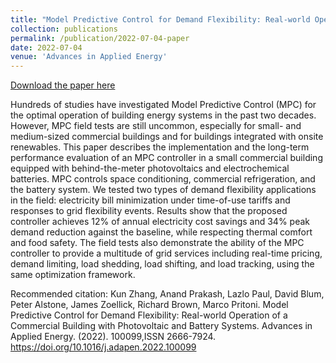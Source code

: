 ```yaml
---
title: "Model Predictive Control for Demand Flexibility: Real-world Operation of a Commercial Building with Photovoltaic and Battery Systems"
collection: publications
permalink: /publication/2022-07-04-paper
date: 2022-07-04
venue: 'Advances in Applied Energy'
---
```

[Download the paper here](https://doi.org/10.1016/j.adapen.2022.100099)

Hundreds of studies have investigated Model Predictive Control (MPC) for the optimal operation of building energy systems in the past two decades. However, MPC field tests are still uncommon, especially for small- and medium-sized commercial buildings and for buildings integrated with onsite renewables. This paper describes the implementation and the long-term performance evaluation of an MPC controller in a small commercial building equipped with behind-the-meter photovoltaics and electrochemical batteries. MPC controls space conditioning, commercial refrigeration, and the battery system. We tested two types of demand flexibility applications in the field: electricity bill minimization under time-of-use tariffs and responses to grid flexibility events. Results show that the proposed controller achieves 12% of annual electricity cost savings and 34% peak demand reduction against the baseline, while respecting thermal comfort and food safety. The field tests also demonstrate the ability of the MPC controller to provide a multitude of grid services including real-time pricing, demand limiting, load shedding, load shifting, and load tracking, using the same optimization framework.

Recommended citation: Kun Zhang, Anand Prakash, Lazlo Paul, David Blum, Peter Alstone, James Zoellick, Richard Brown, Marco Pritoni. Model Predictive Control for Demand Flexibility: Real-world Operation of a Commercial Building with Photovoltaic and Battery Systems. Advances in Applied Energy. (2022). 100099,ISSN 2666-7924. https://doi.org/10.1016/j.adapen.2022.100099
